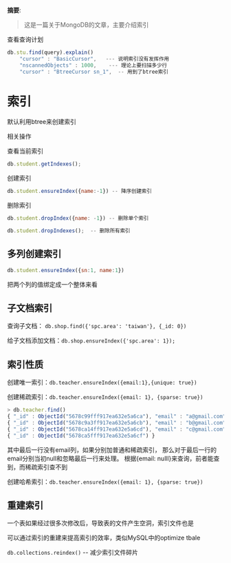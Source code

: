 
__摘要__:

> 这是一篇关于MongoDB的文章，主要介绍索引


<!--more-->
查看查询计划

```js
db.stu.find(query).explain()
	"cursor" : "BasicCursor",   --- 说明索引没有发挥作用
	"nscannedObjects" : 1000,    --- 理论上要扫描多少行
	"cursor" : "BtreeCursor sn_1",  -- 用到了btree索引
```

索引
====

默认利用btree来创建索引

相关操作

查看当前索引
```js
db.student.getIndexes();
```

创建索引

```js
db.student.ensureIndex({name:-1}) -- 降序创建索引
```

删除索引

```js
db.student.dropIndex({name: -1}) -- 删除单个索引

db.student.dropIndexes();  -- 删除所有索引
```

多列创建索引
------------

```js
db.student.ensureIndex({sn:1, name:1})
```

把两个列的值绑定成一个整体来看

子文档索引
----------

查询子文档： `db.shop.find({'spc.area': 'taiwan'}, {_id: 0})`

给子文档添加文档：`db.shop.ensureIndex({'spc.area': 1});`

索引性质
--------

创建唯一索引：`db.teacher.ensureIndex({email:1},{unique: true})`

创建稀疏索引：`db.teacher.ensureIndex({email: 1}, {sparse: true})`

```js
> db.teacher.find()
{ "_id" : ObjectId("5678c99fff917ea632e5a6ca"), "email" : "a@gmail.com" }
{ "_id" : ObjectId("5678c9a3ff917ea632e5a6cb"), "email" : "b@gmail.com" }
{ "_id" : ObjectId("5678ca14ff917ea632e5a6cd"), "email" : "c@gmail.com" }
{ "_id" : ObjectId("5678ca5fff917ea632e5a6cf") }
```

其中最后一行没有email列，如果分别加普通和稀疏索引，
那么对于最后一行的email分别当初null和忽略最后一行来处理。
根据{email: nulll}来查询，前者能查到，而稀疏索引查不到


创建哈希索引：`db.teacher.ensureIndex({email: 1}, {sparse: true})`



重建索引
--------

一个表如果经过很多次修改后，导致表的文件产生空洞，索引文件也是

可以通过索引的重建来提高索引的效率，类似MySQL中的optimize tbale

`db.collections.reindex()`  -- 减少索引文件碎片
